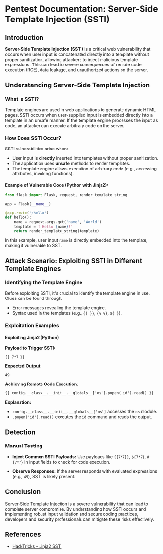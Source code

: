 # **Pentest Documentation: Server-Side Template Injection (SSTI)**

## **Introduction**

**Server-Side Template Injection (SSTI)** is a critical web vulnerability that occurs when user input is concatenated
directly into a template without proper sanitization, allowing attackers to inject malicious template expressions. This
can lead to severe consequences of remote code execution (RCE), data leakage, and unauthorized actions on the server.

## **Understanding Server-Side Template Injection**

### **What is SSTI?**

Template engines are used in web applications to generate dynamic HTML pages. SSTI occurs when user-supplied input is
embedded directly into a template in an unsafe manner. If the template engine processes the input as code, an attacker
can execute arbitrary code on the server.

### **How Does SSTI Occur?**

SSTI vulnerabilities arise when:

- User input is **directly** inserted into templates without proper sanitization.
- The application uses **unsafe** methods to render templates.
- The template engine allows execution of arbitrary code (e.g., accessing attributes, invoking functions).

#### **Example of Vulnerable Code (Python with Jinja2):**

```python
from flask import Flask, request, render_template_string

app = Flask(__name__)

@app.route('/hello')
def hello():
    name = request.args.get('name', 'World')
    template = f'Hello {name}!'
    return render_template_string(template)
```

In this example, user input `name` is directly embedded into the template, making it vulnerable to SSTI.

## **Attack Scenario: Exploiting SSTI in Different Template Engines**

### **Identifying the Template Engine**

Before exploiting SSTI, it's crucial to identify the template engine in use. Clues can be found through:

- Error messages revealing the template engine.
- Syntax used in the templates (e.g., <code v-pre>{{ }}</code>, `{% %}`, `${ }`).

### **Exploitation Examples**

#### **Exploiting Jinja2 (Python)**

**Payload to Trigger SSTI:**

```plaintext
{{ 7*7 }}
```

**Expected Output:**

```
49
```

**Achieving Remote Code Execution:**

```plaintext
{{ config.__class__.__init__.__globals__['os'].popen('id').read() }}
```

**Explanation:**

- `config.__class__.__init__.__globals__['os']` accesses the `os` module.
- `.popen('id').read()` executes the `id` command and reads the output.

## **Detection**

### **Manual Testing**

- **Inject Common SSTI Payloads:** Use payloads like <code v-pre>{{7*7}}</code>, `${7*7}`, `#{7*7}` in input fields to
  check for code execution.

- **Observe Responses:** If the server responds with evaluated expressions (e.g., `49`), SSTI is likely present.

## **Conclusion**

Server-Side Template Injection is a severe vulnerability that can lead to complete server compromise. By understanding
how SSTI occurs and implementing robust input validation and secure coding practices, developers and security
professionals can mitigate these risks effectively.

## **References**

- [HackTricks - Jinja2 SSTI](https://book.hacktricks.xyz/pentesting-web/ssti-server-side-template-injection/jinja2-ssti#jinja-injection)
